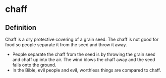 # chaff

## Definition

Chaff is a dry protective covering of a grain seed. The chaff is not good for food so people separate it from the seed and throw it away.

* People separate the chaff from the seed is by throwing the grain seed and chaff up into the air. The wind blows the chaff away and the seed falls onto the ground.
* In the Bible, evil people and evil, worthless things are compared to chaff.